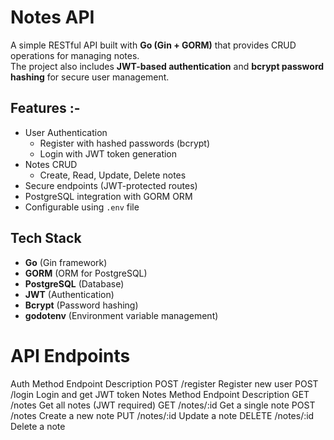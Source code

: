 # Notes API

A simple RESTful API built with **Go (Gin + GORM)** that provides CRUD operations for managing notes.  
The project also includes **JWT-based authentication** and **bcrypt password hashing** for secure user management.

## Features :-
- User Authentication
  - Register with hashed passwords (bcrypt)
  - Login with JWT token generation
- Notes CRUD
  - Create, Read, Update, Delete notes
- Secure endpoints (JWT-protected routes)
- PostgreSQL integration with GORM ORM
- Configurable using `.env` file

##  Tech Stack
- **Go** (Gin framework)
- **GORM** (ORM for PostgreSQL)
- **PostgreSQL** (Database)
- **JWT** (Authentication)
- **Bcrypt** (Password hashing)
- **godotenv** (Environment variable management)

# API Endpoints

Auth
Method	Endpoint	Description
POST	/register	Register new user
POST	/login	Login and get JWT token
Notes
Method	Endpoint	Description
GET	/notes	Get all notes (JWT required)
GET	/notes/:id	Get a single note
POST	/notes	Create a new note
PUT	/notes/:id	Update a note
DELETE	/notes/:id	Delete a note